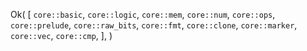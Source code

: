 Ok(
    [
        `core::basic`,
        `core::logic`,
        `core::mem`,
        `core::num`,
        `core::ops`,
        `core::prelude`,
        `core::raw_bits`,
        `core::fmt`,
        `core::clone`,
        `core::marker`,
        `core::vec`,
        `core::cmp`,
    ],
)